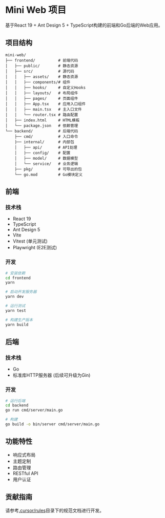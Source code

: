 # Mini Web 项目

基于React 19 + Ant Design 5 + TypeScript构建的前端和Go后端的Web应用。

## 项目结构

```
mini-web/
├── frontend/          # 前端代码
│   ├── public/        # 静态资源
│   ├── src/           # 源代码
│   │   ├── assets/    # 静态资源
│   │   ├── components/# 组件
│   │   ├── hooks/     # 自定义Hooks
│   │   ├── layouts/   # 布局组件
│   │   ├── pages/     # 页面组件
│   │   ├── App.tsx    # 应用入口组件
│   │   ├── main.tsx   # 主入口文件
│   │   └── router.tsx # 路由配置
│   ├── index.html     # HTML模板
│   └── package.json   # 依赖管理
└── backend/           # 后端代码
    ├── cmd/           # 入口命令
    ├── internal/      # 内部包
    │   ├── api/       # API处理
    │   ├── config/    # 配置
    │   ├── model/     # 数据模型
    │   └── service/   # 业务逻辑
    ├── pkg/           # 可导出的包
    └── go.mod         # Go模块定义
```

## 前端

### 技术栈

- React 19
- TypeScript
- Ant Design 5
- Vite
- Vitest (单元测试)
- Playwright (E2E测试)

### 开发

```bash
# 安装依赖
cd frontend
yarn

# 启动开发服务器
yarn dev

# 运行测试
yarn test

# 构建生产版本
yarn build
```

## 后端

### 技术栈

- Go
- 标准库HTTP服务器 (后续可升级为Gin)

### 开发

```bash
# 运行后端
cd backend
go run cmd/server/main.go

# 构建
go build -o bin/server cmd/server/main.go
```

## 功能特性

- 响应式布局
- 主题定制
- 路由管理
- RESTful API
- 用户认证

## 贡献指南

请参考[.cursor/rules](.cursor/rules)目录下的规范文档进行开发。